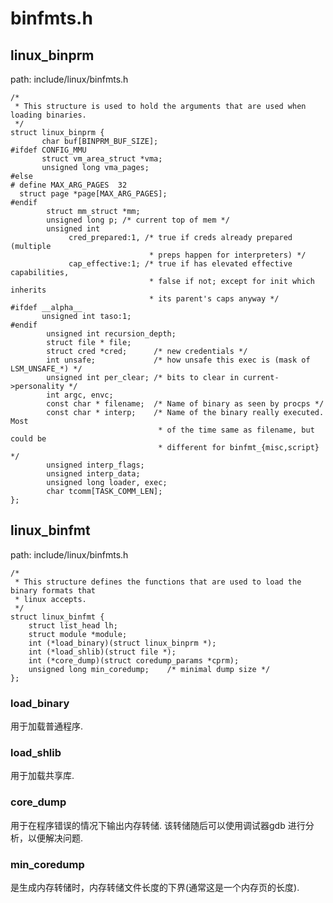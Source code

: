 binfmts.h
========================================

linux_binprm
----------------------------------------

path: include/linux/binfmts.h
```
/*
 * This structure is used to hold the arguments that are used when loading binaries.
 */
struct linux_binprm {
       char buf[BINPRM_BUF_SIZE];
#ifdef CONFIG_MMU
       struct vm_area_struct *vma;
       unsigned long vma_pages;
#else
# define MAX_ARG_PAGES  32
  struct page *page[MAX_ARG_PAGES];
#endif
        struct mm_struct *mm;
        unsigned long p; /* current top of mem */
        unsigned int
             cred_prepared:1, /* true if creds already prepared (multiple
                               * preps happen for interpreters) */
             cap_effective:1; /* true if has elevated effective capabilities,
                               * false if not; except for init which inherits
                               * its parent's caps anyway */
#ifdef __alpha__
       unsigned int taso:1;
#endif
        unsigned int recursion_depth;
        struct file * file;
        struct cred *cred;      /* new credentials */
        int unsafe;             /* how unsafe this exec is (mask of LSM_UNSAFE_*) */
        unsigned int per_clear; /* bits to clear in current->personality */
        int argc, envc;
        const char * filename;  /* Name of binary as seen by procps */
        const char * interp;    /* Name of the binary really executed. Most
                                 * of the time same as filename, but could be
                                 * different for binfmt_{misc,script} */
        unsigned interp_flags;
        unsigned interp_data;
        unsigned long loader, exec;
        char tcomm[TASK_COMM_LEN];
};
```

linux_binfmt
----------------------------------------

path: include/linux/binfmts.h
```
/*
 * This structure defines the functions that are used to load the binary formats that
 * linux accepts.
 */
struct linux_binfmt {
    struct list_head lh;
    struct module *module;
    int (*load_binary)(struct linux_binprm *);
    int (*load_shlib)(struct file *);
    int (*core_dump)(struct coredump_params *cprm);
    unsigned long min_coredump;    /* minimal dump size */
};
```

### load_binary

用于加载普通程序.

### load_shlib

用于加载共享库.

### core_dump

用于在程序错误的情况下输出内存转储. 该转储随后可以使用调试器gdb
进行分析，以便解决问题.

### min_coredump

是生成内存转储时，内存转储文件长度的下界(通常这是一个内存页的长度).
